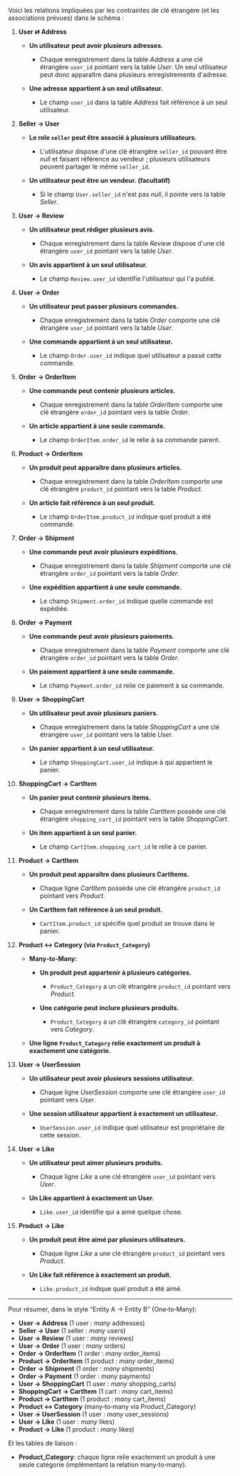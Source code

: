 <!-- database\entities_relationships.md -->

Voici les relations impliquées par les contraintes de clé étrangère (et les associations prévues) dans le schéma :

1. **User ⇄ Address**

   * **Un utilisateur peut avoir plusieurs adresses.**

     * Chaque enregistrement dans la table _Address_ a une clé étrangère `user_id` pointant vers la table _User_. Un seul utilisateur peut donc apparaître dans plusieurs enregistrements d'adresse.

   * **Une adresse appartient à un seul utilisateur.**

     * Le champ `user_id` dans la table _Address_ fait référence à un seul utilisateur.

2. **Seller → User**

   * **Le role `seller` peut être associé à plusieurs utilisateurs.**

     * L'utilisateur dispose d'une clé étrangère `seller_id` pouvant être _null_ et faisant référence au vendeur ; plusieurs utilisateurs peuvent partager le même `seller_id`.

   * **Un utilisateur peut être un vendeur. (facultatif)**

     * Si le champ `User.seller_id` n'est pas _null_, il pointe vers la table _Seller_.

3. **User → Review**

   * **Un utilisateur peut rédiger plusieurs avis.**

     * Chaque enregistrement dans la table _Review_ dispose d'une clé étrangère `user_id` pointant vers la table _User_.

   * **Un avis appartient à un seul utilisateur.**

     * Le champ `Review.user_id` identifie l'utilisateur qui l'a publié.

4. **User → Order**

   * **Un utilisateur peut passer plusieurs commandes.**

     * Chaque enregistrement dans la table _Order_ comporte une clé étrangère `user_id` pointant vers la table _User_.

   * **Une commande appartient à un seul utilisateur.**

     * Le champ `Order.user_id` indique quel utilisateur a passé cette commande.

5. **Order → OrderItem**

   * **Une commande peut contenir plusieurs articles.**

     * Chaque enregistrement dans la table _OrderItem_ comporte une clé étrangère `order_id` pointant vers la table _Order_.

   * **Un article appartient à une seule commande.**

     * Le champ `OrderItem.order_id` le relie à sa commande parent.

6. **Product → OrderItem**

   * **Un produit peut apparaître dans plusieurs articles.**

     * Chaque enregistrement dans la table _OrderItem_ comporte une clé étrangère `product_id` pointant vers la table _Product_.

   * **Un article fait référence à un seul produit.**

     * Le champ `OrderItem.product_id` indique quel produit a été commandé.

7. **Order → Shipment**

   * **Une commande peut avoir plusieurs expéditions.**

     * Chaque enregistrement dans la table _Shipment_ comporte une clé étrangère `order_id` pointant vers la table _Order_.

   * **Une expédition appartient à une seule commande.**

     * Le champ `Shipment.order_id` indique quelle commande est expédiée.

8. **Order → Payment**

   * **Une commande peut avoir plusieurs paiements.**

     * Chaque enregistrement dans la table _Payment_ comporte une clé étrangère `order_id` pointant vers la table _Order_.

   * **Un paiement appartient à une seule commande.**

     * Le champ `Payment.order_id` relie ce paiement à sa commande.

9. **User → ShoppingCart**

   * **Un utilisateur peut avoir plusieurs paniers.**

     * Chaque enregistrement dans la table _ShoppingCart_ a une clé étrangère `user_id` pointant vers la table _User_.

   * **Un panier appartient à un seul utilisateur.**

     * Le champ `ShoppingCart.user_id` indique à qui appartient le panier.

10. **ShoppingCart → CartItem**

    * **Un panier peut contenir plusieurs items.**

      * Chaque enregistrement dans la table _CartItem_ possède une clé étrangère `shopping_cart_id` pointant vers la table _ShoppingCart_.

    * **Un item appartient à un seul panier.**

      * Le champ `CartItem.shopping_cart_id` le relie à ce panier.

11. **Product → CartItem**

    * **Un produit peut apparaître dans plusieurs CartItems.**

      * Chaque ligne _CartItem_ possède une clé étrangère `product_id` pointant vers _Product_.
    * **Un CartItem fait référence à un seul produit.**

      * `CartItem.product_id` spécifie quel produit se trouve dans le panier.

12. **Product ↔ Category (via `Product_Category`)**

    * **Many‐to‐Many:**

      * **Un produit peut appartenir à plusieurs catégories.**

        * `Product_Category` a un clé étrangère `product_id` pointant vers _Product_.
      * **Une catégorie peut inclure plusieurs produits.**

        * `Product_Category` a un clé étrangère `category_id` pointant vers _Category_.
    * **Une ligne `Product_Category` relie exactement un produit à exactement une catégorie.**

13. **User → UserSession**

    * **Un utilisateur peut avoir plusieurs sessions utilisateur.**

      * Chaque ligne _UserSession_ comporte une clé étrangère `user_id` pointant vers _User_.
    * **Une session utilisateur appartient à exactement un utilisateur.**

      * `UserSession.user_id` indique quel utilisateur est propriétaire de cette session.

14. **User → Like**

    * **Un utilisateur peut aimer plusieurs produits.**

      * Chaque ligne _Like_ a une clé étrangère `user_id` pointant vers _User_.
    * **Un Like appartient à exactement un User.**

      * `Like.user_id` identifie qui a aimé quelque chose.

15. **Product → Like**

    * **Un produit peut être aimé par plusieurs utilisateurs.**

      * Chaque ligne _Like_ a une clé étrangère `product_id` pointant vers _Product_.
    * **Un Like fait référence à exactement un produit.**

      * `Like.product_id` indique quel produit a été aimé.

---

Pour résumer, dans le style “Entity A → Entity B” (One‐to‐Many):

* **User → Address** (1 user : *many* addresses)
* **Seller → User** (1 seller : *many* users)
* **User → Review** (1 user : *many* reviews)
* **User → Order** (1 user : *many* orders)
* **Order → OrderItem** (1 order : *many* order\_items)
* **Product → OrderItem** (1 product : *many* order\_items)
* **Order → Shipment** (1 order : *many* shipments)
* **Order → Payment** (1 order : *many* payments)
* **User → ShoppingCart** (1 user : *many* shopping\_carts)
* **ShoppingCart → CartItem** (1 cart : *many* cart\_items)
* **Product → CartItem** (1 product : *many* cart\_items)
* **Product ↔ Category** (many‐to‐many via Product\_Category)
* **User → UserSession** (1 user : *many* user\_sessions)
* **User → Like** (1 user : *many* likes)
* **Product → Like** (1 product : *many* likes)

Et les tables de liaison :

* **Product\_Category**: chaque ligne relie exactement un produit à une seule catégorie (implémentant la relation many‐to‐many).
